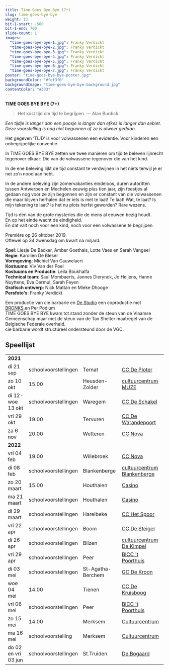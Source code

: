 ```yaml
---
title: Time Goes Bye Bye (7+)
slug: time-goes-bye-bye
weight: 13
bit-1-start: -500
bit-1-end: 700
slide-count: 1
images:
  "time-goes-bye-bye-1.jpg": Franky Verdickt
  "time-goes-bye-bye-2.jpg": Franky Verdickt
  "time-goes-bye-bye-3.jpg": Franky Verdickt
  "time-goes-bye-bye-4.jpg": Franky Verdickt
  "time-goes-bye-bye-5.jpg": Franky Verdickt
  "time-goes-bye-bye-6.jpg": Franky Verdickt
  "time-goes-bye-bye-7.jpg": Franky Verdickt
poster: "time-goes-bye-bye-poster.jpg"
backgroundColor: "#fef3f0"
backgroundImage: "time-goes-bye-bye-background.jpg"
contentColor: "#333"
---
```


**TIME GOES BYE BYE (7+)**<br>

> Het kost tijd om tijd te begrijpen.
> — Alan Burdick

<em>Een tijdje is langer dan een poosje is langer dan efkes is langer dan sebiet.</em><br>
<em>Deze voorstelling is nog niet begonnen of ze is alweer gedaan.</em><br>

Het gegeven ‘TIJD’ is voor volwassenen een evidentie. Voor kinderen een onbegrijpelijke conventie.

In TIME GOES BYE BYE zetten we twee manieren om tijd te beleven lijnrecht tegenover elkaar: Die van de volwassene tegenover die van het kind.

In de ene beleving lijkt de tijd constant te verdwijnen in het niets terwijl je er net zo’n nood aan hebt.

In de andere beleving zijn zomervakanties eindeloos, duren autoritten tussen Antwerpen en Mechelen eeuwig plus tien jaar, zijn feestjes al gedaan nog voor ze zijn begonnen en zijn er constant van die volwassenen die maar blijven herhalen dat er iets is met te laat! Te laat! Wat, te laat? Is mijn tekening te laat? Is het nu plots herfst geworden? Rare wezens.

Tijd is één van de grote mysteries die de mens al eeuwen bezig houdt.<br>
En op het einde wacht de eindigheid.<br>
En dat valt noch voor een kind, noch voor een volwassene te begrijpen.

Première op 26 oktober 2019.<br>
Oftewel op 34 zwensdag om kwart na miljard.<br>

**Spel**: Liesje De Backer, Amber Goethals, Lotte Vaes en Sarah Vangeel<br>
**Regie**: Karolien De Bleser<br>
**Vormgeving**: Michiel Van Cauwelaert<br>
**Kostuums**: Viv Van der Poel<br>
**Kostuums en Productie**: Leila Boukhalfa<br>
**Technical team**: Saul Mombaerts, Jannes Dierynck, Jo Heijens, Hanne Nuyttens, Eva Dermul, Sarah Feyen<br>
**Grafisch ontwerp**: Nick Mattan en Mieke Dhooge<br>
**Persfoto's**: Franky Verdickt<br>

Een productie van cie barbarie en <a href="http://www.destudio.com/">De Studio</a>
een coproductie met <a href="https://www.bronks.be/nl/">BRONKS</a>,en Per Podium<br>
TIME GOES BYE BYE kwam tot stand zonder de steun van de Vlaamse Gemeenschap maar met de steun van de Tax Shelter maatregel van de Belgische Federale overheid.<br>
cie barbarie wordt structureel ondersteund door de VGC.

## Speellijst

<div class="table-responsive">
<table class="speellijst">
<tr><td colspan="5"><strong>2021</strong></td></tr>
<tr><td>di 21 sep</td><td>schoolvoorstellingen</td><td>Ternat</td><td><a href="https://www.ccdeploter.be/">CC De Ploter</a></td></tr>
<tr><td>zo 10 okt</td><td>15.00</td><td>Heusden-Zolder</td><td><a href="https://www.muze.be/">cultuurcentrum MUZE</a></td></tr>
<tr><td>di 12- woe 13 okt</td><td>schoolvoorstellingen</td><td>Waregem</td><td><a href="https://www.ccdeschakel.be/">CC De Schakel</a></td></tr>
<tr><td>vri 29 okt</td><td>19.00</td><td>Tervuren</td><td><a href="https://www.dewarandepoort.be/">CC De Warandepoort</a></td></tr>
<tr><td>za 6 nov</td><td>20.00</td><td>Wetteren</td><td><a href="https://www.ccnovawetteren.be/">CC Nova</a></td></tr>
<tr><td colspan="5"><strong>2022</strong></td></tr>
<tr><td>vri 04 feb</td><td>19.00</td><td>Willebroek</td><td><a href="https://www.willebroek.be/nl/cc-de-ster/">CC Nova</a></td></tr>
<tr><td>di 08 feb</td><td>schoolvoorstellingen</td><td>Blankenberge</td><td><a href="https://www.blankenberge.be/cultuur">cultuurcentrum Blankenberge</a></td></tr>
<tr><td>zo 20 maart</td><td>15.00</td><td>Houthalen</td><td><a href="https://casino.houthalen-helchteren.be/">Casino</a></td></tr>
<tr><td>ma 21 maart</td><td>schoolvoorstellingen</td><td>Houthalen</td><td><a href="https://casino.houthalen-helchteren.be/">Casino</a></td></tr>
<tr><td>di 29 maart</td><td>schoolvoorstellingen</td><td>Harelbeke</td><td><a href="https://www.cchetspoor.be/">CC Het Spoor</a></td></tr>
<tr><td>vri 22 apr</td><td>schoolvoorstellingen</td><td>Boom</td><td><a href="https://www.desteigerboom.be/">CC De Steiger</a></td></tr>
<tr><td>di 26 apr</td><td>schoolvoorstellingen</td><td>Bilzen</td><td><a href="https://www.dekimpel.be/">cultuurcentrum De Kimpel</a></td></tr>
<tr><td>vri 29 apr</td><td>schoolvoorstellingen</td><td>Peer</td><td><a href="https://www.biccpeer.be/">BICC 't Poorthuis</a></td></tr>
<tr><td>di 03 mei</td><td>schoolvoorstellingen</td><td>St-Agatha-Berchem</td><td><a href="https://www.gcdekroon.be/">GC De Kroon</a></td></tr>
<tr><td>woe 04 mei</td><td>14.00</td><td>Tienen</td><td><a href=https://dekruisboog.tienen.be/>CC De Kruisboog</a></td></tr>
<tr><td>vri 06 mei</td><td>schoolvoorstellingen</td><td>Peer</td><td><a href="https://www.biccpeer.be/">BICC 't Poorthuis</a></td></tr>
<tr><td>zo 15 mei</td><td>14.00</td><td>Merksem</td><td><a href="https://www.ccmerksem.be/">Cultuurcentrum</a></td></tr>
<tr><td>ma 16 mei</td><td>schoolvoorstelling</td><td>Merksem</td><td><a href="https://www.ccmerksem.be/">Cultuurcentrum</a></td></tr>
<tr><td>do 02 en vri 03 jun</td><td>schoolvoorstellingen</td><td>St.Truiden</td><td><a href="https://www.debogaard.be/">De Bogaard</a></td></tr>

</table>
</div>
